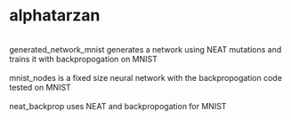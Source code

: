 # alphatarzan

\
generated_network_mnist generates a network using NEAT mutations and trains it with backpropogation on MNIST
\
\
mnist_nodes is a fixed size neural network with the backpropogation code tested on MNIST 
\
\
neat_backprop uses NEAT and backpropogation for MNIST 

